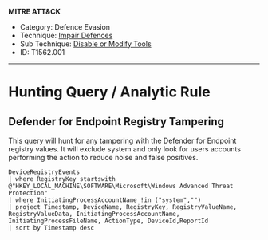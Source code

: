 **MITRE ATT&CK**

- Category: Defence Evasion
- Technique: [Impair Defences](https://attack.mitre.org/techniques/T1562)
- Sub Technique: [Disable or Modify Tools](https://attack.mitre.org/techniques/T1562/001/)
- ID: T1562.001

---

# Hunting Query / Analytic Rule

## Defender for Endpoint Registry Tampering

This query will hunt for any tampering with the Defender for Endpoint registry values. It will exclude system and only look for users accounts performing the action to reduce noise and false positives.  

```KQL
DeviceRegistryEvents
| where RegistryKey startswith @"HKEY_LOCAL_MACHINE\SOFTWARE\Microsoft\Windows Advanced Threat Protection"
| where InitiatingProcessAccountName !in ("system","")
| project Timestamp, DeviceName, RegistryKey, RegistryValueName, RegistryValueData, InitiatingProcessAccountName, InitiatingProcessFileName, ActionType, DeviceId,ReportId
| sort by Timestamp desc
```
